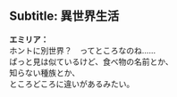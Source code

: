 # 

  
## Subtitle: 異世界生活
  
**エミリア：**  
ホントに別世界？　ってところなのね……  
ぱっと見は似ているけど、食べ物の名前とか、  
知らない種族とか、  
ところどころに違いがあるみたい。  
